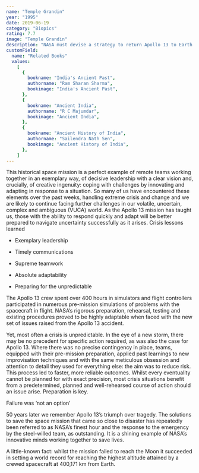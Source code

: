 ```yaml
---
name: "Temple Grandin"
year: "1995"
date: 2019-06-19
category: "Biopics"
rating: 7.7
image: "Temple Grandin"
description: "NASA must devise a strategy to return Apollo 13 to Earth safely after the spacecraft undergoes massive internal damage putting the lives of the three astronauts on board in jeopardy."
customField:
  name: "Related Books"
  values:
    [
      {
        bookname: "India's Ancient Past",
        authorname: "Ram Sharan Sharma",
        bookimage: "India's Ancient Past",
      },
      {
        bookname: "Ancient India",
        authorname: "R C Majumdar",
        bookimage: "Ancient India",
      },
      {
        bookname: "Ancient History of India",
        authorname: "Sailendra Nath Sen",
        bookimage: "Ancient History of India",
      },
    ]
---
```


This historical space mission is a perfect example of remote teams working together in an exemplary way, of decisive leadership with a clear vision and, crucially, of creative ingenuity: coping with challenges by innovating and adapting in response to a situation. So many of us have encountered these elements over the past weeks, handling extreme crisis and change and we are likely to continue facing further challenges in our volatile, uncertain, complex and ambiguous (VUCA) world.
As the Apollo 13 mission has taught us, those with the ability to respond quickly and adapt will be better prepared to navigate uncertainty successfully as it arises.
Crisis lessons learned

- Exemplary leadership

- Timely communications

- Supreme teamwork

- Absolute adaptability

- Preparing for the unpredictable

The Apollo 13 crew spent over 400 hours in simulators and flight controllers participated in numerous pre-mission simulations of problems with the spacecraft in flight. NASA’s rigorous preparation, rehearsal, testing and existing procedures proved to be highly adaptable when faced with the new set of issues raised from the Apollo 13 accident.

Yet, most often a crisis is unpredictable. In the eye of a new storm, there may be no precedent for specific action required, as was also the case for Apollo 13. Where there was no precise contingency in place, teams, equipped with their pre-mission preparation, applied past learnings to new improvisation techniques and with the same meticulous obsession and attention to detail they used for everything else: the aim was to reduce risk. This process led to faster, more reliable outcomes.
Whilst every eventuality cannot be planned for with exact precision, most crisis situations benefit from a predetermined, planned and well-rehearsed course of action should an issue arise. Preparation is key.

Failure was ‘not an option’

50 years later we remember Apollo 13’s triumph over tragedy. The solutions to save the space mission that came so close to disaster has repeatedly been referred to as NASA’s finest hour and the response to the emergency by the steel-willed team, as outstanding. It is a shining example of NASA’s innovative minds working together to save lives.

A little-known fact: whilst the mission failed to reach the Moon it succeeded in setting a world record for reaching the highest altitude attained by a crewed spacecraft at 400,171 km from Earth.
